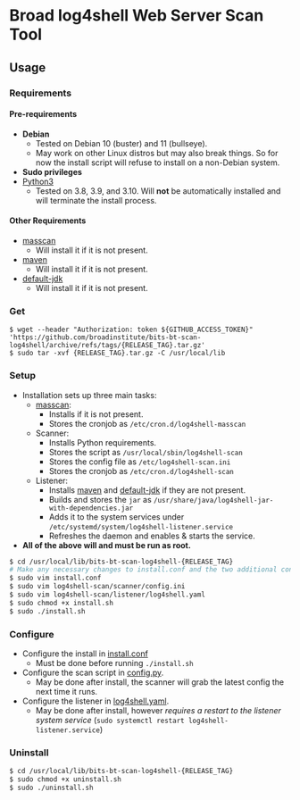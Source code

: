 # Broad log4shell Web Server Scan Tool

## Usage

### Requirements

#### Pre-requirements
- **Debian**
  - Tested on Debian 10 (buster) and 11 (bullseye).
  - May work on other Linux distros but may also break things. So for now the install script will refuse to install on a non-Debian system.
- **Sudo privileges**
- [Python3](https://www.python.org/downloads/)
  - Tested on 3.8, 3.9, and 3.10. Will **not** be automatically installed and will terminate the install process.

#### Other Requirements

- [masscan](https://github.com/robertdavidgraham/masscan)
  - Will install it if it is not present.
- [maven](https://packages.debian.org/bullseye/maven)
  - Will install it if it is not present.
- [default-jdk](https://packages.debian.org/bullseye/default-jdk)
  - Will install it if it is not present.

### Get

```
$ wget --header "Authorization: token ${GITHUB_ACCESS_TOKEN}" 'https://github.com/broadinstitute/bits-bt-scan-log4shell/archive/refs/tags/{RELEASE_TAG}.tar.gz'
$ sudo tar -xvf {RELEASE_TAG}.tar.gz -C /usr/local/lib
```

### Setup

- Installation sets up three main tasks:
  - [masscan](https://github.com/robertdavidgraham/masscan):
    - Installs if it is not present.
    - Stores the cronjob as `/etc/cron.d/log4shell-masscan`
  - Scanner:
    - Installs Python requirements.
    - Stores the script as `/usr/local/sbin/log4shell-scan`
    - Stores the config file as `/etc/log4shell-scan.ini`
    - Stores the cronjob as `/etc/cron.d/log4shell-scan`
  - Listener:
    - Installs [maven](https://packages.debian.org/bullseye/maven) and [default-jdk](https://packages.debian.org/bullseye/default-jdk) if they are not present.
    - Builds and stores the `jar` as `/usr/share/java/log4shell-jar-with-dependencies.jar`
    - Adds it to the system services under `/etc/systemd/system/log4shell-listener.service`
    - Refreshes the daemon and enables & starts the service.
- **All of the above will and must be run as root.**

```bash
$ cd /usr/local/lib/bits-bt-scan-log4shell-{RELEASE_TAG}
# Make any necessary changes to install.conf and the two additional config files listed below.
$ sudo vim install.conf
$ sudo vim log4shell-scan/scanner/config.ini
$ sudo vim log4shell-scan/listener/log4shell.yaml
$ sudo chmod +x install.sh
$ sudo ./install.sh
```

### Configure

- Configure the install in [install.conf](/install.conf)
  - Must be done before running `./install.sh`
- Configure the scan script in [config.py](./log4shell-scan/scanner/config.py).
  - May be done after install, the scanner will grab the latest config the next time it runs.
- Configure the listener in [log4shell.yaml](./log4shell-scan/listener/log4shell.yaml).
  - May be done after install, however *requires a restart to the listener system service* (`sudo systemctl restart log4shell-listener.service`)

### Uninstall

```bash
$ cd /usr/local/lib/bits-bt-scan-log4shell-{RELEASE_TAG}
$ sudo chmod +x uninstall.sh
$ sudo ./uninstall.sh
```
